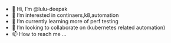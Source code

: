 - 👋 Hi, I’m @lulu-deepak
- 👀 I’m interested in continaers,k8,automation
- 🌱 I’m currently learning more of perf testing
- 💞️ I’m looking to collaborate on (kubernetes related automation)
- 📫 How to reach me ...

<!---
lulu-deepak/lulu-deepak is a ✨ special ✨ repository because its `README.md` (this file) appears on your GitHub profile.
You can click the Preview link to take a look at your changes.
--->
